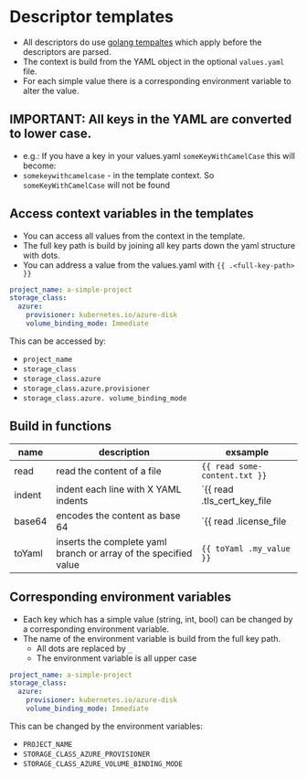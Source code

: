 Descriptor templates
====================

* All descriptors do use [golang tempaltes](https://golang.org/pkg/text/template/) which apply before the descriptors are parsed.
* The context is build from the YAML object in the optional `values.yaml` file.
* For each simple value there is a corresponding environment variable to alter the value.

IMPORTANT: All keys in the YAML are converted to lower case.
------------------------------------------------------------

* e.g.: If you have a key in your values.yaml `someKeyWithCamelCase` this will become:
* `somekeywithcamelcase` - in the template context. So `someKeyWithCamelCase` will not be found

Access context variables in the templates
-----------------------------------------

* You can access all values from the context in the template.
* The full key path is build by joining all key parts down the yaml structure with dots.
* You can address a value from the values.yaml with `{{ .<full-key-path> }}`

```yaml
project_name: a-simple-project
storage_class:
  azure:
    provisioner: kubernetes.io/azure-disk
    volume_binding_mode: Immediate
```

This can be accessed by:

* `project_name`
* `storage_class`
* `storage_class.azure`
* `storage_class.azure.provisioner`
* `storage_class.azure. volume_binding_mode`

Build in functions
------------------

| name | description | exsample |
|---|---|---|
|read|read the content of a file| `{{ read some-content.txt }}`|
|indent|indent each line with X YAML indents |`{{ read .tls_cert_key_file | indent 3}}`|
|base64|encodes the content as base 64|`{{ read .license_file | base64}}`|
|toYaml|inserts the complete yaml branch or array of the specified value|`{{ toYaml .my_value }}`|


Corresponding environment variables
-----------------------------------

* Each key which has a simple value (string, int, bool) can be changed by a corresponding environment variable.
* The name of the environment variable is build from the full key path.
  * All dots are replaced by `_`
  * The environment variable is all upper case

```yaml
project_name: a-simple-project
storage_class:
  azure:
    provisioner: kubernetes.io/azure-disk
    volume_binding_mode: Immediate
```

This can be changed by the environment variables:

* `PROJECT_NAME`
* `STORAGE_CLASS_AZURE_PROVISIONER`
* `STORAGE_CLASS_AZURE_VOLUME_BINDING_MODE`
